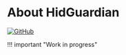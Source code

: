 # About HidGuardian

[![GitHub](https://img.shields.io/badge/GitHub-yellowgreen?logo=github)](https://github.com/ViGEm/HidGuardian)

!!! important "Work in progress"
